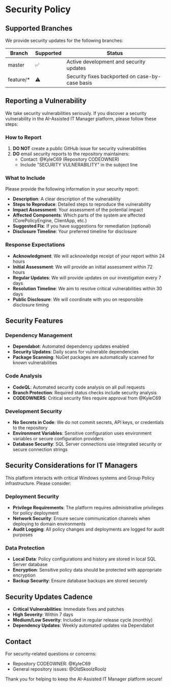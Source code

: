 # Security Policy

## Supported Branches

We provide security updates for the following branches:

| Branch | Supported | Status |
| ------ | --------- | ------ |
| master | ✅ | Active development and security updates |
| feature/* | ⚠️ | Security fixes backported on case-by-case basis |

## Reporting a Vulnerability

We take security vulnerabilities seriously. If you discover a security vulnerability in the AI-Assisted IT Manager platform, please follow these steps:

### How to Report

1. **DO NOT** create a public GitHub issue for security vulnerabilities
2. **DO** email security reports to the repository maintainers:
   - Contact: @KyleC69 (Repository CODEOWNER)
   - Include "SECURITY VULNERABILITY" in the subject line

### What to Include

Please provide the following information in your security report:

- **Description**: A clear description of the vulnerability
- **Steps to Reproduce**: Detailed steps to reproduce the vulnerability
- **Impact Assessment**: Your assessment of the potential impact
- **Affected Components**: Which parts of the system are affected (CorePolicyEngine, ClientApp, etc.)
- **Suggested Fix**: If you have suggestions for remediation (optional)
- **Disclosure Timeline**: Your preferred timeline for disclosure

### Response Expectations

- **Acknowledgment**: We will acknowledge receipt of your report within 24 hours
- **Initial Assessment**: We will provide an initial assessment within 72 hours
- **Regular Updates**: We will provide updates on our investigation every 7 days
- **Resolution Timeline**: We aim to resolve critical vulnerabilities within 30 days
- **Public Disclosure**: We will coordinate with you on responsible disclosure timing

## Security Features

### Dependency Management

- **Dependabot**: Automated dependency updates enabled
- **Security Updates**: Daily scans for vulnerable dependencies
- **Package Scanning**: NuGet packages are automatically scanned for known vulnerabilities

### Code Analysis

- **CodeQL**: Automated security code analysis on all pull requests
- **Branch Protection**: Required status checks include security analysis
- **CODEOWNERS**: Critical security files require approval from @KyleC69

### Development Security

- **No Secrets in Code**: We do not commit secrets, API keys, or credentials to the repository
- **Environment Variables**: Sensitive configuration uses environment variables or secure configuration providers
- **Database Security**: SQL Server connections use integrated security or secure connection strings

## Security Considerations for IT Managers

This platform interacts with critical Windows systems and Group Policy infrastructure. Please consider:

### Deployment Security

- **Privilege Requirements**: The platform requires administrative privileges for policy deployment
- **Network Security**: Ensure secure communication channels when deploying to domain environments
- **Audit Logging**: All policy changes and deployments are logged for audit purposes

### Data Protection

- **Local Data**: Policy configurations and history are stored in local SQL Server database
- **Encryption**: Sensitive policy data should be protected with appropriate encryption
- **Backup Security**: Ensure database backups are stored securely

## Security Updates Cadence

- **Critical Vulnerabilities**: Immediate fixes and patches
- **High Severity**: Within 7 days
- **Medium/Low Severity**: Included in regular release cycle (monthly)
- **Dependency Updates**: Weekly automated updates via Dependabot

## Contact

For security-related questions or concerns:
- Repository CODEOWNER: @KyleC69
- General repository issues: @OldSkoolzRoolz

Thank you for helping to keep the AI-Assisted IT Manager platform secure!